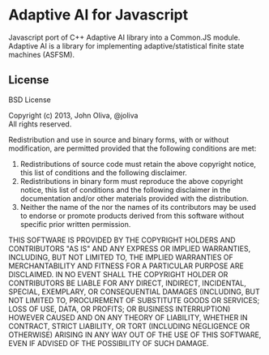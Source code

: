 Adaptive AI for Javascript
===========

Javascript port of C++ Adaptive AI library into a Common.JS module. Adaptive AI is a  library for implementing adaptive/statistical finite state machines (ASFSM).

License
-------

BSD License

Copyright (c) 2013, John Oliva, @joliva  
All rights reserved.

Redistribution and use in source and binary forms, with or without modification, are permitted provided that the following conditions are met:

<ol>
<li>
Redistributions of source code must retain the above copyright notice, this list of conditions and the following disclaimer. 
<li>
Redistributions in binary form must reproduce the above copyright notice, this list of conditions and the following disclaimer in the documentation and/or other materials provided with the distribution.
<li>
Neither the name of the <ORGANIZATION> nor the names of its contributors may be used to endorse or promote products derived from this software without specific prior written permission.
</ol>

THIS SOFTWARE IS PROVIDED BY THE COPYRIGHT HOLDERS AND CONTRIBUTORS "AS IS" AND ANY EXPRESS OR IMPLIED WARRANTIES, INCLUDING, BUT NOT LIMITED TO, THE IMPLIED WARRANTIES OF MERCHANTABILITY AND FITNESS FOR A PARTICULAR PURPOSE ARE DISCLAIMED. IN NO EVENT SHALL THE COPYRIGHT HOLDER OR CONTRIBUTORS BE LIABLE FOR ANY DIRECT, INDIRECT, INCIDENTAL, SPECIAL, EXEMPLARY, OR CONSEQUENTIAL DAMAGES (INCLUDING, BUT NOT LIMITED TO, PROCUREMENT OF SUBSTITUTE GOODS OR SERVICES; LOSS OF USE, DATA, OR PROFITS; OR BUSINESS INTERRUPTION) HOWEVER CAUSED AND ON ANY THEORY OF LIABILITY, WHETHER IN CONTRACT, STRICT LIABILITY, OR TORT (INCLUDING NEGLIGENCE OR OTHERWISE) ARISING IN ANY WAY OUT OF THE USE OF THIS SOFTWARE, EVEN IF ADVISED OF THE POSSIBILITY OF SUCH DAMAGE.
